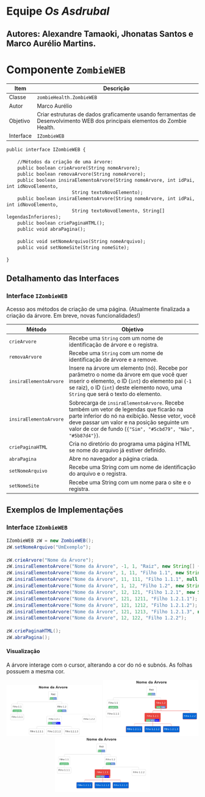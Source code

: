 # Equipe *Os Asdrubal*

Autores: Alexandre Tamaoki, Jhonatas Santos e Marco Aurélio Martins.
----
# Componente `ZombieWEB`

Item | Descrição
----- | -----
Classe | `zombieHealth.ZombieWEB`
Autor | Marco Aurélio
Objetivo | Criar estruturas de dados graficamente usando ferramentas de Desenvolvimento WEB dos principais elementos do Zombie Health.
Interface | `IZombieWEB`

~~~
public interface IZombieWEB {

	//Métodos da criação de uma árvore:
	public boolean crieArvore(String nomeArvore);
	public boolean removaArvore(String nomeArvore);
	public boolean insiraElementoArvore(String nomeArvore, int idPai, int idNovoElemento, 
					    String textoNovoElemento);
	public boolean insiraElementoArvore(String nomeArvore, int idPai, int idNovoElemento, 
					    String textoNovoElemento, String[] legendasInferiores);
	public boolean criePaginaHTML();
	public void abraPagina();
	
	public void setNomeArquivo(String nomeArquivo);
	public void setNomeSite(String nomeSite);
	
}
~~~

## Detalhamento das Interfaces

### Interface `IZombieWEB`
Acesso aos métodos de criação de uma página.
(Atualmente finalizada a criação da árvore. Em breve, novas funcionalidades!)

Método | Objetivo
-------| --------
`crieArvore` | Recebe uma `String` com um nome de identificação de árvore e o registra.
`removaArvore` | Recebe uma `String` com um nome de identificação de árvore e a remove.
`insiraElementoArvore` | Insere na árvore um elemento (nó). Recebe por parâmetro o nome da árvore em que você quer inserir o elemento, o ID (`int`) do elemento pai (`-1` se raiz), o ID (`int`) deste elemento novo, uma `String` que será o texto do elemento.
`insiraElementoArvore` | Sobrecarga de `insiraElementoArvore`. Recebe também um vetor de legendas que ficarão na parte inferior do nó na exibição. Nesse vetor, você deve passar um valor e na posição seguinte um valor de cor de fundo (`{"Sim", "#5cbd79", "Não", "#5b87d4"}`).
`criePaginaHTML` | Cria no diretório do programa uma página HTML se nome do arquivo já estiver definido.
`abraPagina` | Abre no navegador a página criada.
`setNomeArquivo` | Recebe uma String com um nome de identificação do arquivo e o registra.
`setNomeSite` | Recebe uma String com um nome para o site e o registra.

## Exemplos de Implementações

### Interface `IZombieWEB`
~~~java
IZombieWEB zW = new ZombieWEB();
zW.setNomeArquivo("UmExemplo");

zW.crieArvore("Nome da Árvore");
zW.insiraElementoArvore("Nome da Árvore", -1, 1, "Raiz", new String[] {"Sim", "#5cbd79", "Não", "#5b87d4"} );
zW.insiraElementoArvore("Nome da Árvore", 1, 11, "Filho 1.1", new String[] {"Legenda", "#5cbd79"});
zW.insiraElementoArvore("Nome da Árvore", 11, 111, "Filho 1.1.1", null );
zW.insiraElementoArvore("Nome da Árvore", 1, 12, "Filho 1.2", new String[] {"Sim", "#5cbd79", "Não", "#5b87d4"});
zW.insiraElementoArvore("Nome da Árvore", 12, 121, "Filho 1.2.1", new String[] {"Sim", "#5cbd79", "Não", "#5b87d4", "Talvez", "blue"});
zW.insiraElementoArvore("Nome da Árvore", 121, 1211, "Filho 1.2.1.1");
zW.insiraElementoArvore("Nome da Árvore", 121, 1212, "Filho 1.2.1.2");
zW.insiraElementoArvore("Nome da Árvore", 121, 1213, "Filho 1.2.1.3", null );
zW.insiraElementoArvore("Nome da Árvore", 12, 122, "Filho 1.2.2");

zW.criePaginaHTML();
zW.abraPagina();
~~~
#### Visualização
A árvore interage com o cursor, alterando a cor do nó e subnós. As folhas possuem a mesma cor.
<p align="center">
  <img src="Arquivos/arvore3.png?raw=true" width="250" title="Cursor fora da árvore">
  <img src="Arquivos/arvore2.png?raw=true" width="250" title="Árvore interagindo com o cursor">
  <img src="Arquivos/arvore1.png?raw=true" width="250" title="Árvore interagindo com o cursor">
</p>
